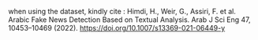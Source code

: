 when using the dataset, kindly cite : Himdi, H., Weir, G., Assiri, F. et al. Arabic Fake News Detection Based on Textual Analysis. Arab J Sci Eng 47, 10453–10469 (2022). https://doi.org/10.1007/s13369-021-06449-y

